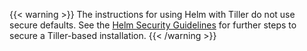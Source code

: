 ---
---
{{< warning >}}
The instructions for using Helm with Tiller do not use secure defaults.  See
the [Helm Security Guidelines](https://helm.sh/docs/using_helm/#securing-your-helm-installation)
for further steps to secure a Tiller-based installation.
{{< /warning >}}
